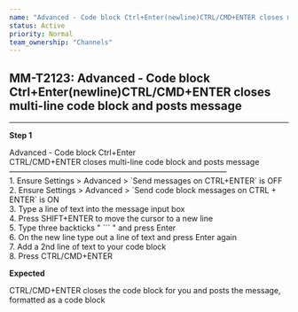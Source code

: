 ```yaml
---
name: "Advanced - Code block Ctrl+Enter(newline)CTRL/CMD+ENTER closes multi-line code block and posts message"
status: Active
priority: Normal
team_ownership: "Channels"
---
```


## MM-T2123: Advanced - Code block Ctrl+Enter(newline)CTRL/CMD+ENTER closes multi-line code block and posts message

---

**Step 1**

Advanced - Code block Ctrl+Enter\
CTRL/CMD+ENTER closes multi-line code block and posts message\
————————————————————————————\
1\. Ensure Settings > Advanced > \`Send messages on CTRL+ENTER\` is OFF\
2\. Ensure Settings > Advanced > \`Send code block messages on CTRL + ENTER\` is ON\
3\. Type a line of text into the message input box\
4\. Press SHIFT+ENTER to move the cursor to a new line\
5\. Type three backticks " \`\`\` " and press Enter\
6\. On the new line type out a line of text and press Enter again\
7\. Add a 2nd line of text to your code block\
8\. Press CTRL/CMD+ENTER

**Expected**

CTRL/CMD+ENTER closes the code block for you and posts the message, formatted as a code block

